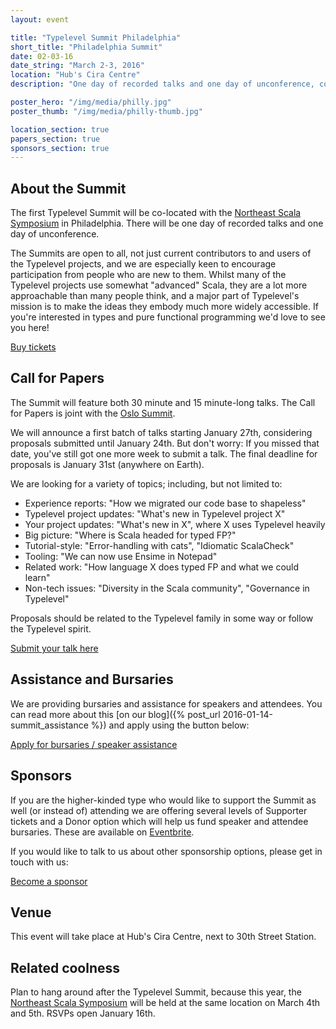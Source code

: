 ```yaml
---
layout: event

title: "Typelevel Summit Philadelphia"
short_title: "Philadelphia Summit"
date: 02-03-16
date_string: "March 2-3, 2016"
location: "Hub's Cira Centre"
description: "One day of recorded talks and one day of unconference, co-located with NE Scala."

poster_hero: "/img/media/philly.jpg"
poster_thumb: "/img/media/philly-thumb.jpg"

location_section: true
papers_section: true
sponsors_section: true
---
```


## About the Summit

The first Typelevel Summit will be co-located with the <a href="http://www.nescala.org/">Northeast Scala Symposium</a> in Philadelphia.
There will be one day of recorded talks and one day of unconference.

The Summits are open to all, not just current contributors to and users of the Typelevel projects, and we are especially keen to encourage participation from people who are new to them.
Whilst many of the Typelevel projects use somewhat "advanced" Scala, they are a lot more approachable than many people think, and a major part of Typelevel's mission is to make the ideas they embody much more widely accessible.
If you're interested in types and pure functional programming we'd love to see you here!

<a class="btn large" href="https://www.eventbrite.co.uk/e/typelevel-summit-us-tickets-20778897241">Buy tickets</a>

## Call for Papers

The Summit will feature both 30 minute and 15 minute-long talks.
The Call for Papers is joint with the <a href="/event/2016-05-summit-oslo/">Oslo Summit</a>.

We will announce a first batch of talks starting January 27th, considering proposals submitted until January 24th.
But don't worry: If you missed that date, you've still got one more week to submit a talk.
The final deadline for proposals is January 31st (anywhere on Earth).

We are looking for a variety of topics; including, but not limited to:

- Experience reports:  "How we migrated our code base to shapeless"
- Typelevel project updates: "What's new in Typelevel project X"
- Your project updates: "What's new in X", where X uses Typelevel heavily
- Big picture: "Where is Scala headed for typed FP?"
- Tutorial-style: "Error-handling with cats", "Idiomatic ScalaCheck"
- Tooling: "We can now use Ensime in Notepad"
- Related work: "How language X does typed FP and what we could learn"
- Non-tech issues: "Diversity in the Scala community", "Governance in Typelevel"

Proposals should be related to the Typelevel family in some way or follow the Typelevel spirit.

<a class="btn large" href="http://goo.gl/forms/SX3plxsOKb">Submit your talk here</a>

## Assistance and Bursaries

We are providing bursaries and assistance for speakers and attendees. You can read more about this [on our blog]({% post_url 2016-01-14-summit_assistance %}) and apply using the button below:

<a class="btn large" href="https://docs.google.com/a/underscoreconsulting.com/forms/d/1hhia7etHm_UT4WnQS7JTyGE03z-2-T1xJGujOkvacjs/viewform">Apply for bursaries / speaker assistance</a>

## Sponsors

If you are the higher-kinded type who would like to support the Summit as well (or instead of) attending we are offering several levels of Supporter tickets and a Donor option which will help us fund speaker and attendee bursaries.
These are available on <a href="https://www.eventbrite.co.uk/e/typelevel-summit-us-tickets-20778897241">Eventbrite</a>.

If you would like to talk to us about other sponsorship options, please get in touch with us:

<a class="btn large" href="mailto:info@typelevel.org">Become a sponsor</a>

## Venue

This event will take place at Hub's Cira Centre, next to 30th Street Station.

## Related coolness

Plan to hang around after the Typelevel Summit, because this year, the <a href="http://www.nescala.org/">Northeast Scala Symposium</a> will be held at the same location on March 4th and 5th.
RSVPs open January 16th.
